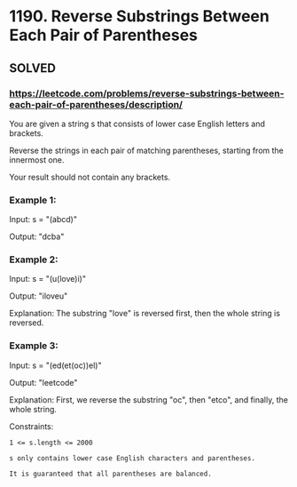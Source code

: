 # 1190. Reverse Substrings Between Each Pair of Parentheses

## SOLVED
### https://leetcode.com/problems/reverse-substrings-between-each-pair-of-parentheses/description/
You are given a string s that consists of lower case English letters and brackets.



Reverse the strings in each pair of matching parentheses, starting from the innermost one.



Your result should not contain any brackets.





### Example 1:





Input: s = &quot;(abcd)&quot;


Output: &quot;dcba&quot;





### Example 2:





Input: s = &quot;(u(love)i)&quot;


Output: &quot;iloveu&quot;



Explanation: The substring &quot;love&quot; is reversed first, then the whole string is reversed.





### Example 3:





Input: s = &quot;(ed(et(oc))el)&quot;


Output: &quot;leetcode&quot;



Explanation: First, we reverse the substring &quot;oc&quot;, then &quot;etco&quot;, and finally, the whole string.







Constraints:





	1 <= s.length <= 2000

	s only contains lower case English characters and parentheses.

	It is guaranteed that all parentheses are balanced.



